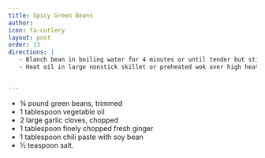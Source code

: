```yaml
---
title: Spicy Green Beans
author:
icon: fa-cutlery
layout: post
order: 13
directions: |
   - Blanch bean in boiling water for 4 minutes or until tender but still bright green (don’t undercook – the beans must be tender and not too crisp for the correct texture); plunge beans into ice water, then drain. Pat dry with paper towers. (The beans can be prepared ahead up to this point, covered, and refrigerated until using.)
   - Heat oil in large nonstick skillet or preheated wok over high heat. When hot, add garlic and ginger; cook for a few seconds. Add beans, chili paste, and slat and stir-fry for 1 minute or until beans are coated and flavored with seasonings. Serves 2 to 4.


---
```


<ul>
	<li>¾ pound green beans, trimmed</li>
	<li>1 tablespoon vegetable oil</li>
	<li>2 large garlic cloves, chopped</li>
	<li>1 tablespoon finely chopped fresh ginger</li>
	<li>1 tablespoon chili paste with soy bean</li>
	<li>½ teaspoon salt.</li>
</ul>